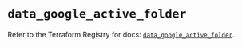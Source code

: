 # `data_google_active_folder`

Refer to the Terraform Registry for docs: [`data_google_active_folder`](https://registry.terraform.io/providers/hashicorp/google/6.3.0/docs/data-sources/active_folder).

